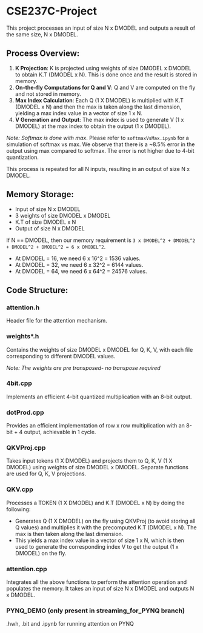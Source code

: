 ﻿# CSE237C-Project

This project processes an input of size N x DMODEL and outputs a result of the same size, N x DMODEL.

## Process Overview:

1. **K Projection**: K is projected using weights of size DMODEL x DMODEL to obtain K.T (DMODEL x N). This is done once and the result is stored in memory.
2. **On-the-fly Computations for Q and V**: Q and V are computed on the fly and not stored in memory.
3. **Max Index Calculation**: Each Q (1 X DMODEL) is multiplied with K.T (DMODEL x N) and then the max is taken along the last dimension, yielding a max index value in a vector of size 1 x N.
4. **V Generation and Output**: The max index is used to generate V (1 x DMODEL) at the max index to obtain the output (1 x DMODEL).

*Note: Softmax is done with max*. Please refer to `softmaxVsMax.ipynb` for a simulation of softmax vs max. We observe that there is a ~8.5% error in the output using max compared to softmax. The error is not higher due to 4-bit quantization.

This process is repeated for all N inputs, resulting in an output of size N x DMODEL.

## Memory Storage:

- Input of size N x DMODEL
- 3 weights of size DMODEL x DMODEL
- K.T of size DMODEL x N
- Output of size N x DMODEL

If N == DMODEL, then our memory requirement is `3 x DMODEL^2 + DMODEL^2 + DMODEL^2 + DMODEL^2 = 6 x DMODEL^2`.

- At DMODEL = 16, we need 6 x 16^2 = 1536 values.
- At DMODEL = 32, we need 6 x 32^2 = 6144 values.
- At DMODEL = 64, we need 6 x 64^2 = 24576 values.

## Code Structure:

### attention.h
Header file for the attention mechanism.

### weights*.h
Contains the weights of size DMODEL x DMODEL for Q, K, V, with each file corresponding to different DMODEL values.

*Note: The weights are pre transposed- no transpose required*

### 4bit.cpp
Implements an efficient 4-bit quantized multiplication with an 8-bit output.

### dotProd.cpp
Provides an efficient implementation of row x row multiplication with an 8-bit + 4 output, achievable in 1 cycle.

### QKVProj.cpp
Takes input tokens (1 X DMODEL) and projects them to Q, K, V (1 X DMODEL) using weights of size DMODEL x DMODEL. Separate functions are used for Q, K, V projections.

### QKV.cpp
Processes a TOKEN (1 X DMODEL) and K.T (DMODEL x N) by doing the following:
 - Generates Q (1 X DMODEL) on the fly using QKVProj (to avoid storing all Q values) and multiplies it with the precomputed K.T (DMODEL x  N). The max is then taken along the last dimension.
 - This yields a max index value in a vector of size 1 x N, which is then used to generate the corresponding index V to get the output (1 x DMODEL) on the fly.

### attention.cpp
Integrates all the above functions to perform the attention operation and populates the memory. It takes an input of size N x DMODEL and outputs N x DMODEL.

### PYNQ_DEMO (only present in streaming_for_PYNQ branch)
.hwh, .bit and .ipynb for running attention on PYNQ
